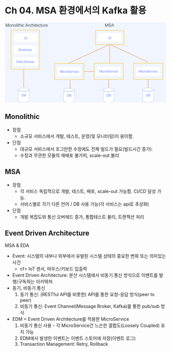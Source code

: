 # Ch 04. MSA 환경에서의 Kafka 활용

![](<../../../../.gitbook/assets/image (28) (1).png>)

## Monolithic

* 장점
  * 소규모 서비스에서 개발, 테스트, 운영(및 모니터링)이 용이함.
* 단점
  * 대규모 서비스에서 조그만한 수정에도 전체 빌드가 필요(빌드시간 증가).
  * 수정과 무관한 모듈의 재배포 불가피, scale-out 불리

## MSA

* 장점
  * 각 서비스 독립적으로 개발, 테스트, 배포, scale-out 가능함. CI/CD 달성 가능.
  * 서비스별로 각기 다른 언어 / DB 사용 가능(각 서비스는 api로 추상화)
* 단점
  * 개발 복잡도와 통신 오버헤드 증가, 통합테스트 불리, 트랜잭션 처리

## Event Driven Architecture

MSA & EDA

* Event: 시스템의 내부나 외부에서 유발된 시스템 상태의 중요한 변화 또는 의미있는 사건
  * cf> IoT 센서, 마우스/키보드 입출력
* Event Driven Architecture: 분산 시스템에서 비동기 통신 방식으로 이벤트를 발행/구독하는 아키텍쳐
* 동기, 비동기 통신
  1. 동기 통신: (RESTful API를 비롯한) API를 통한 요청-응답 방식(peer to peer)
  2. 비동기 통신: Event Channel(Message Broker, Kafka)를 통한 pub/sub 방식
* EDM = Event Driven Architecture를 적용한 MicroService
  1. 비동기 통신 사용 - 각 MicroService간 느슨한 결합도(Loosely Coupled) 유지 가능
  2. EDM에서 발생한 이벤트는 이벤트 스토어에 저장(이벤트 로그)
  3. Transaction Management: Retry, Rollback
